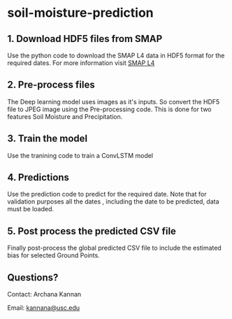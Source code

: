 # soil-moisture-prediction

## 1. Download HDF5 files from SMAP
Use the python code to download the SMAP L4 data in HDF5 format for the required dates. For more information visit [SMAP L4](https://nsidc.org/data/spl4smgp/versions/6)

## 2. Pre-process files
The Deep learning model uses images as it's inputs. So convert the HDF5 file to JPEG image using the Pre-processing code. This is done for two features Soil Moisture and Precipitation.

## 3. Train the model
Use the tranining code to train a ConvLSTM model

## 4. Predictions
Use the prediction code to predict for the required date. Note that for validation purposes all the dates , including the date to be predicted, data must be loaded.

## 5. Post process the predicted CSV file
Finally post-process the global predicted CSV file to include the estimated bias for selected Ground Points.

## Questions?
Contact: Archana Kannan

Email: kannana@usc.edu
